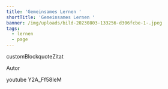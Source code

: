 ```yaml
---
title: 'Gemeinsames Lernen '
shortTitle: 'Gemeinsames Lernen '
banner: /img/uploads/bild-20230803-133256-d306fcbe-1-.jpeg
tags:
  - lernen
  - page
---
```

customBlockquoteZitat<div class="author">Autor</div>

youtube Y2A_Ff58IeM
